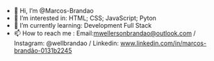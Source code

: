 - 👋 Hi, I’m @Marcos-Brandao
- 👀 I’m interested in: HTML; CSS; JavaScript; Pyton
- 🌱 I’m currently learning: Development Full Stack
- 📫 How to reach me : Email:mwellersonbrandao@outlook.com / Instagram: @wellbrandao / Linkedin: www.linkedin.com/in/marcos-brandão-0131b2245 

<!---
Marcos-Brandao/Marcos-Brandao is a ✨ special ✨ repository because its `README.md` (this file) appears on your GitHub profile.
You can click the Preview link to take a look at your changes.
--->
